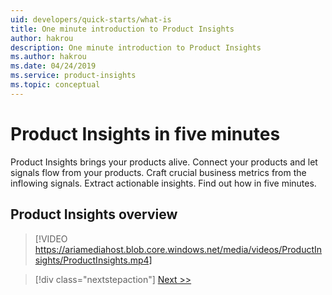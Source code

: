 ```yaml
---
uid: developers/quick-starts/what-is
title: One minute introduction to Product Insights
author: hakrou
description: One minute introduction to Product Insights
ms.author: hakrou
ms.date: 04/24/2019
ms.service: product-insights
ms.topic: conceptual
---
```


# <a id="what_is"></a>Product Insights in five minutes 

Product Insights brings your products alive. Connect your products and let signals flow from your products. Craft crucial business metrics from the inflowing signals. Extract actionable insights. Find out how in five minutes. 

## Product Insights overview

> [!VIDEO https://ariamediahost.blob.core.windows.net/media/videos/ProductInsights/ProductInsights.mp4]

> [!div class="nextstepaction"]
> [Next >>](who-uses.md)

